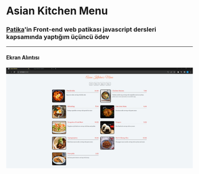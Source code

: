 # Asian Kitchen Menu
### [Patika](www.patika.dev)'in Front-end web patikası javascript dersleri kapsamında yaptığım üçüncü ödev

----
#### Ekran Alıntısı
![proje-ss](/js-3-proje-ss.png)
